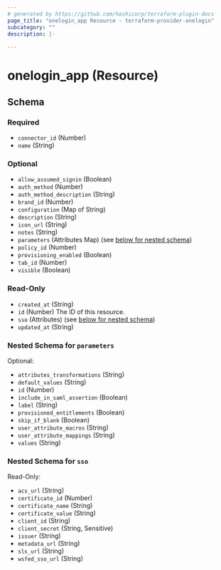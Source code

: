```yaml
---
# generated by https://github.com/hashicorp/terraform-plugin-docs
page_title: "onelogin_app Resource - terraform-provider-onelogin"
subcategory: ""
description: |-
  
---
```


# onelogin_app (Resource)





<!-- schema generated by tfplugindocs -->
## Schema

### Required

- `connector_id` (Number)
- `name` (String)

### Optional

- `allow_assumed_signin` (Boolean)
- `auth_method` (Number)
- `auth_method_description` (String)
- `brand_id` (Number)
- `configuration` (Map of String)
- `description` (String)
- `icon_url` (String)
- `notes` (String)
- `parameters` (Attributes Map) (see [below for nested schema](#nestedatt--parameters))
- `policy_id` (Number)
- `provisioning_enabled` (Boolean)
- `tab_id` (Number)
- `visible` (Boolean)

### Read-Only

- `created_at` (String)
- `id` (Number) The ID of this resource.
- `sso` (Attributes) (see [below for nested schema](#nestedatt--sso))
- `updated_at` (String)

<a id="nestedatt--parameters"></a>
### Nested Schema for `parameters`

Optional:

- `attributes_transformations` (String)
- `default_values` (String)
- `id` (Number)
- `include_in_saml_assertion` (Boolean)
- `label` (String)
- `provisioned_entitlements` (Boolean)
- `skip_if_blank` (Boolean)
- `user_attribute_macros` (String)
- `user_attribute_mappings` (String)
- `values` (String)


<a id="nestedatt--sso"></a>
### Nested Schema for `sso`

Read-Only:

- `acs_url` (String)
- `certificate_id` (Number)
- `certificate_name` (String)
- `certificate_value` (String)
- `client_id` (String)
- `client_secret` (String, Sensitive)
- `issuer` (String)
- `metadata_url` (String)
- `sls_url` (String)
- `wsfed_sso_url` (String)
